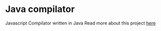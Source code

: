 # Java compilator
Javascript Compilator written in Java
Read more about this project [here](https://docs.google.com/document/d/1o3GuigH1gSqUlUPL8MEUVonc9J1arS2iB2NeT9BBGCQ/edit?usp=sharing)
